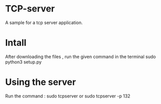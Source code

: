 # TCP-server
A sample for a tcp server application.
# Intall 
After downloading the files , run the given command in the terminal
  sudo python3 setup.py
# Using the server 
Run the command : 
  sudo tcpserver 
  or 
  sudo tcpserver -p 132
